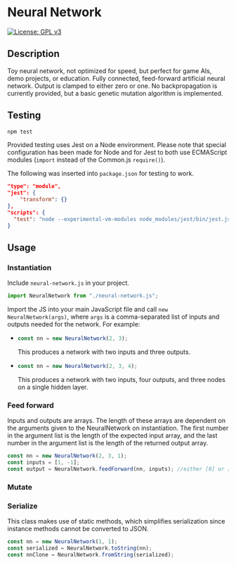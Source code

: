 # Neural Network

[![License: GPL v3](https://img.shields.io/badge/License-GPLv3-blue.svg)](https://www.gnu.org/licenses/gpl-3.0)

## Description

Toy neural network, not optimized for speed, but perfect for game AIs, demo projects, or education. Fully connected, feed-forward artificial neural network. Output is clamped to either zero or one. No backpropagation is currently provided, but a basic genetic mutation algorithm is implemented.

## Testing

```bash
npm test
```

Provided testing uses Jest on a Node environment. Please note that special configuration has been made for Node and for Jest to both use ECMAScript modules (<code>import</code> instead of the Common.js <code>require()</code>).

The following was inserted into <code>package.json</code> for testing to work.

```json
"type": "module",
"jest": {
    "transform": {}
},
"scripts": {
  "test": "node --experimental-vm-modules node_modules/jest/bin/jest.js"
}
```

## Usage

### Instantiation

Include <code>neural-network.js</code> in your project.

```js
import NeuralNetwork from "./neural-network.js";
```

Import the JS into your main JavaScript file and call <code>new NeuralNetwork(args)</code>, where <code>args</code> is a comma-separated list of inputs and outputs needed for the network. For example:

*   ```js
    const nn = new NeuralNetwork(2, 3);
    ```
    This produces a network with two inputs and three outputs.

*   ```js
    const nn = new NeuralNetwork(2, 3, 4);
    ```
    This produces a network with two inputs, four outputs, and three nodes on a single hidden layer.

### Feed forward

Inputs and outputs are arrays. The length of these arrays are dependent on the arguments given to the NeuralNetwork on instantiation. The first number in the argument list is the length of the expected input array, and the last number in the argument list is the length of the returned output array.

```js
const nn = new NeuralNetwork(2, 3, 1);
const inputs = [1, -1];
const output = NeuralNetwork.feedForward(nn, inputs); //either [0] or [1]
```

### Mutate



### Serialize

This class makes use of static methods, which simplifies serialization since instance methods cannot be converted to JSON.

```js
const nn = new NeuralNetwork(1, 1);
const serialized = NeuralNetwork.toString(nn);
const nnClone = NeuralNetwork.fromString(serialized);
```
